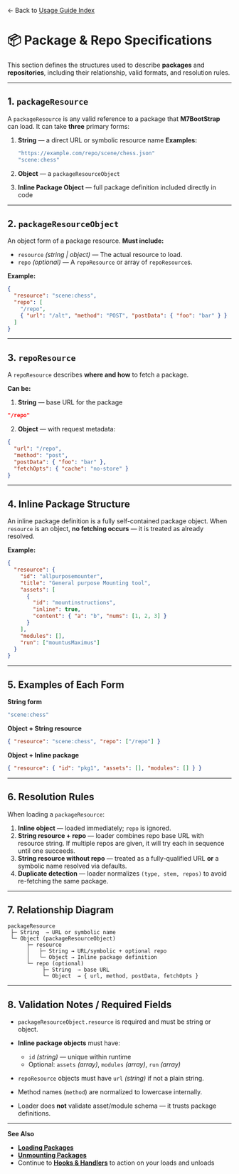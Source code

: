 ← Back to [Usage Guide Index](TOC.md)

# 📦 Package & Repo Specifications

This section defines the structures used to describe **packages** and **repositories**, including their relationship, valid formats, and resolution rules.

---

## 1. `packageResource`

A `packageResource` is any valid reference to a package that **M7BootStrap** can load.
It can take **three** primary forms:

1. **String** — a direct URL or symbolic resource name
   **Examples:**

   ```js
   "https://example.com/repo/scene/chess.json"
   "scene:chess"
   ```
2. **Object** — a `packageResourceObject`
3. **Inline Package Object** — full package definition included directly in code

---

## 2. `packageResourceObject`

An object form of a package resource.
**Must include:**

* `resource` *(string | object)* — The actual resource to load.
* `repo` *(optional)* — A `repoResource` or array of `repoResource`s.

**Example:**

```json
{
  "resource": "scene:chess",
  "repo": [
    "/repo",
    { "url": "/alt", "method": "POST", "postData": { "foo": "bar" } }
  ]
}
```

---

## 3. `repoResource`

A `repoResource` describes **where and how** to fetch a package.

**Can be:**

1. **String** — base URL for the package

```json
"/repo"
```

2. **Object** — with request metadata:

```json
{
  "url": "/repo",
  "method": "post",          
  "postData": { "foo": "bar" },
  "fetchOpts": { "cache": "no-store" }
}
```

---

## 4. Inline Package Structure

An inline package definition is a fully self-contained package object.
When `resource` is an object, **no fetching occurs** — it is treated as already resolved.

**Example:**

```json
{
  "resource": {
    "id": "allpurposemounter",
    "title": "General purpose Mounting tool",
    "assets": [
      {
        "id": "mountinstructions",
        "inline": true,
        "content": { "a": "b", "nums": [1, 2, 3] }
      }
    ],
    "modules": [],
    "run": ["mountusMaximus"]
  }
}
```

---

## 5. Examples of Each Form

**String form**

```js
"scene:chess"
```

**Object + String resource**

```json
{ "resource": "scene:chess", "repo": ["/repo"] }
```

**Object + Inline package**

```json
{ "resource": { "id": "pkg1", "assets": [], "modules": [] } }
```

---

## 6. Resolution Rules

When loading a `packageResource`:

1. **Inline object** — loaded immediately; `repo` is ignored.
2. **String resource + repo** — loader combines repo base URL with resource string. If multiple repos are given, it will try each in sequence until one succeeds.
3. **String resource without repo** — treated as a fully-qualified URL **or** a symbolic name resolved via defaults.
4. **Duplicate detection** — loader normalizes `(type, stem, repos)` to avoid re-fetching the same package.

---

## 7. Relationship Diagram

```
packageResource
 ├─ String  → URL or symbolic name
 └─ Object (packageResourceObject)
      ├─ resource
      │   ├─ String → URL/symbolic + optional repo
      │   └─ Object → Inline package definition
      └─ repo (optional)
           ├─ String  → base URL
           └─ Object  → { url, method, postData, fetchOpts }
```

---

## 8. Validation Notes / Required Fields

* `packageResourceObject.resource` is required and must be string or object.
* **Inline package objects** must have:

  * `id` *(string)* — unique within runtime
  * Optional: `assets` *(array)*, `modules` *(array)*, `run` *(array)*
* `repoResource` objects must have `url` *(string)* if not a plain string.
* Method names (`method`) are normalized to lowercase internally.
* Loader does **not** validate asset/module schema — it trusts package definitions.

---

**See Also**

* **[Loading Packages](LOADING_PACKAGES.md)**
* **[Unmounting Packages](UNMOUNTING_PACKAGES.md)**
* Continue to **[Hooks & Handlers](HOOKS_AND_HANDLERS.md)** to action on your loads and unloads
